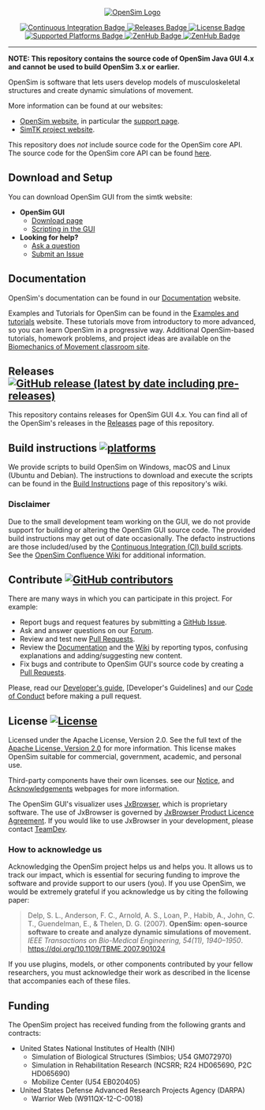<!-- OpenSim Logo -->
<p align=center>
    <a href="https://opensim.stanford.edu/">
        <img src="https://drive.google.com/uc?id=1urYfucgR4pCM5OeXySMBVc3i5oGfYRAf" alt="OpenSim Logo">
</p>

<!-- Badges -->
<p align=center>
    <a href="https://github.com/opensim-org/opensim-gui/actions">
        <img src="https://github.com/opensim-org/opensim-gui/workflows/opensim-application/badge.svg" alt="Continuous Integration Badge">
    </a>
    <a href="https://github.com/opensim-org/opensim-gui/releases">
        <img src="https://img.shields.io/github/v/release/opensim-org/opensim-gui?include_prereleases" alt="Releases Badge">
    </a>
    <a href="https://github.com/opensim-org/opensim-gui/blob/master/LICENSE.txt">
        <img src="https://img.shields.io/hexpm/l/apa" alt="License Badge">
    </a>
    <a href="https://github.com/opensim-org/opensim-gui/wiki/Build-Instructions">
        <img src="https://img.shields.io/badge/platform-windows%20%7C%20macos%20%7C%20linux-lightgrey" alt="Supported Platforms Badge">
    </a>
    <a href="https://github.com/opensim-org/opensim-gui/graphs/contributors">
        <img src="https://img.shields.io/github/contributors/opensim-org/opensim-gui" alt="ZenHub Badge">
    </a>
    <a href="https://zenhub.com">
        <img src="https://img.shields.io/badge/Shipping%20faster%20with-ZenHub-blueviolet" alt="ZenHub Badge">
    </a>
</p>

---

**NOTE: This repository contains the source code of OpenSim Java GUI 4.x and cannot be used to build OpenSim 3.x or earlier.**

OpenSim is software that lets users develop models of musculoskeletal structures and create dynamic simulations of movement.

More information can be found at our websites:
* [OpenSim website](http://opensim.stanford.edu), in particular the [support page](http://opensim.stanford.edu/support/index.html).
* [SimTK project website](https://simtk.org/home/opensim).

This repository does *not* include source code for the OpenSim core API. The source code for the OpenSim core API can be found [here](https://github.com/opensim-org/opensim-core).

## Download and Setup

You can download OpenSim GUI from the simtk website:

- **OpenSim GUI**
  - [Download page](https://simtk.org/frs/?group_id=91)
  - [Scripting in the GUI](https://simtk-confluence.stanford.edu/display/OpenSim/Scripting+in+the+GUI)
- **Looking for help?**
  - [Ask a question](https://simtk.org/plugins/phpBB/indexPhpbb.php?group_id=91&pluginname=phpBB)
  - [Submit an Issue](https://github.com/opensim-org/opensim-core/issues)

## Documentation

OpenSim's documentation can be found in our [Documentation](https://simtk-confluence.stanford.edu/display/OpenSim/Documentation) website.

Examples and Tutorials for OpenSim can be found in the [Examples and tutorials](https://simtk-confluence.stanford.edu/display/OpenSim/Examples+and+Tutorials) website. These tutorials move from introductory to more advanced, so you can learn OpenSim in a progressive way. Additional OpenSim-based tutorials, homework problems, and project ideas are available on the [Biomechanics of Movement classroom site](https://simtk-confluence-homeworks.stanford.edu/pages/viewpage.action?pageId=5537857). 

## Releases [![GitHub release (latest by date including pre-releases)](https://img.shields.io/github/v/release/opensim-org/opensim-gui?include_prereleases)](https://github.com/opensim-org/opensim-gui/releases)

This repository contains releases for OpenSim GUI 4.x. You can find all of the OpenSim's releases in the [Releases](https://github.com/opensim-org/opensim-gui/releases) page of this repository.

## Build instructions [![platforms](https://img.shields.io/badge/platform-windows%20%7C%20macos%20%7C%20linux-lightgrey)](https://github.com/opensim-org/opensim-gui/wiki/Build-Instructions)

We provide scripts to build OpenSim on Windows, macOS and Linux (Ubuntu and Debian). The instructions to download and execute the scripts can be found in the [Build Instructions](https://github.com/opensim-org/opensim-gui/wiki/Build-Instructions) page of this repository's wiki.

### Disclaimer

Due to the small development team working on the GUI, we do not provide support for building or altering the OpenSim GUI source code. The provided build instructions may get out of date occasionally. The defacto instructions are those included/used by the [Continuous Integration (CI) build scripts](https://github.com/opensim-org/opensim-gui/blob/master/.github/workflows/continuous-integration.yml). See the [OpenSim Confluence Wiki](https://simtk-confluence.stanford.edu/display/OpenSim40/Building+OpenSim+from+Source) for additional information.


## Contribute [![GitHub contributors](https://img.shields.io/github/contributors/opensim-org/opensim-gui)](https://github.com/opensim-org/opensim-gui/graphs/contributors)

There are many ways in which you can participate in this project. For example:

 - Report bugs and request features by submitting a [GitHub Issue](https://github.com/opensim-org/opensim-gui/issues).
 - Ask and answer questions on our [Forum](https://simtk.org/plugins/phpBB/indexPhpbb.php?group_id=91&pluginname=phpBB).
 - Review and test new [Pull Requests](https://github.com/opensim-org/opensim-gui/pulls).
 - Review the [Documentation](https://simtk-confluence.stanford.edu:8443/display/OpenSim/Documentation) and the [Wiki](https://github.com/opensim-org/opensim-gui/wiki) by reporting typos, confusing explanations and adding/suggesting new content.
 - Fix bugs and contribute to OpenSim GUI's source code by creating a [Pull Requests](https://github.com/opensim-org/opensim-gui/pulls).

Please, read our [Developer's guide](https://simtk-confluence.stanford.edu:8443/display/OpenSim/Developer%27s+Guide), [Developer's Guidelines] and our [Code of Conduct](https://github.com/opensim-org/opensim-core/blob/master/CODE_OF_CONDUCT.md) before making a pull request. 


## License [![License](https://img.shields.io/hexpm/l/apa)](https://github.com/opensim-org/opensim-gui/blob/master/LICENSE.txt)

Licensed under the Apache License, Version 2.0.  See the full text of the [Apache License, Version 2.0](https://github.com/opensim-org/opensim-gui/blob/master/LICENSE.txt) for more information. This license makes OpenSim suitable for commercial, government, academic, and personal use. 

Third-party components have their own licenses. see our [Notice](https://github.com/opensim-org/opensim-gui/blob/master/NOTICE.txt), and [Acknowledgements](https://simtk-confluence.stanford.edu:8443/display/OpenSim/Acknowledgements) webpages for more information.

The OpenSim GUI's visualizer uses [JxBrowser](https://www.teamdev.com/jxbrowser), which is proprietary software. The use of JxBrowser is governed by [JxBrowser Product Licence Agreement](http://www.teamdev.com/jxbrowser-licence-agreement). If you would like to use JxBrowser in your development, please contact [TeamDev](https://www.teamdev.com/contact/).

### How to acknowledge us

Acknowledging the OpenSim project helps us and helps you. It allows us to track our impact, which is essential for securing funding to improve the software and provide support to our users (you). If you use OpenSim, we would be extremely grateful if you acknowledge us by citing the following paper:

> Delp, S. L., Anderson, F. C., Arnold, A. S., Loan, P., Habib, A., John, C. T., Guendelman, E., & Thelen, D. G. (2007). **OpenSim: open-source software to create and analyze dynamic simulations of movement.** _IEEE Transactions on Bio-Medical Engineering, 54(11), 1940–1950_. https://doi.org/10.1109/TBME.2007.901024

If you use plugins, models, or other components contributed by your fellow researchers, you must acknowledge their work as described in the license that accompanies each of these files.


## Funding

The OpenSim project has received funding from the following grants and contracts:

 - United States National Institutes of Health (NIH)
    - Simulation of Biological Structures (Simbios; U54 GM072970)
    - Simulation in Rehabilitation Research (NCSRR; R24 HD065690, P2C HD065690)
    - Mobilize Center (U54 EB020405)
 - United States Defense Advanced Research Projects Agency (DARPA)
    - Warrior Web (W911QX-12-C-0018)
